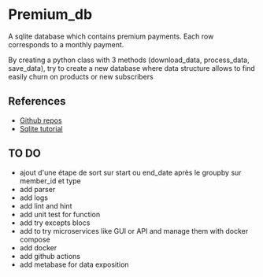 # Premium_db

A sqlite database which contains premium payments. Each row corresponds to a monthly payment.

By creating a python class with 3 methods (download_data, process_data, save_data), try to create a new database where data structure allows to find easily churn on products or new subscribers

## References
- [Github repos](https://github.com/iamaziz/etl/blob/master/pipeline.py)
- [Sqlite tutorial](https://www.sqlitetutorial.net/sqlite-python/creating-database/)

## TO DO
- ajout d'une étape de sort sur start ou end_date après le groupby sur member_id et type
- add parser
- add logs
- add lint and hint
- add unit test for function
- add try excepts blocs
- add to try microservices like GUI or API and manage them with docker compose
- add docker
- add github actions
- add metabase for data exposition
